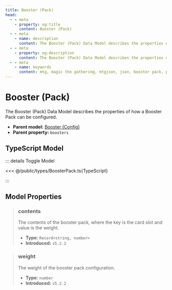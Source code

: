 ```yaml
---
title: Booster (Pack)
head:
  - - meta
    - property: og:title
      content: Booster (Pack)
  - - meta
    - name: description
      content: The Booster (Pack) Data Model describes the properties of how a Booster Pack can be configured.
  - - meta
    - property: og:description
      content: The Booster (Pack) Data Model describes the properties of how a Booster Pack can be configured.
  - - meta
    - name: keywords
      content: mtg, magic the gathering, mtgjson, json, booster pack, pack
---
```


# Booster (Pack)

The Booster (Pack) Data Model describes the properties of how a Booster Pack can be configured.

- **Parent model:** [Booster (Config)](/data-models/booster-config/)
- **Parent property:** `boosters`

## TypeScript Model

::: details Toggle Model

<<< @/public/types/BoosterPack.ts{TypeScript}

:::

## Model Properties

> ### contents
>
> The contents of the booster pack, where the key is the card slot and value is the weight.
>
> - **Type:** `Record<string, number>`
> - **Introduced:** `v5.2.2`

> ### weight
>
> The weight of the booster pack configuration.
>
> - **Type:** `number`
> - **Introduced:** `v5.2.2`
